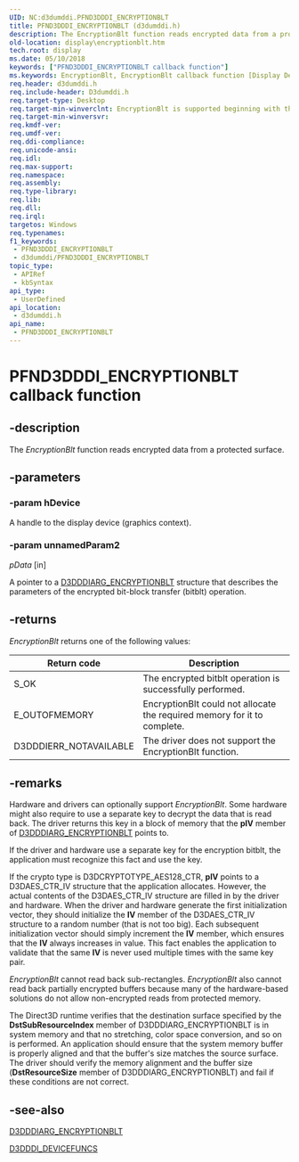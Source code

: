```yaml
---
UID: NC:d3dumddi.PFND3DDDI_ENCRYPTIONBLT
title: PFND3DDDI_ENCRYPTIONBLT (d3dumddi.h)
description: The EncryptionBlt function reads encrypted data from a protected surface.
old-location: display\encryptionblt.htm
tech.root: display
ms.date: 05/10/2018
keywords: ["PFND3DDDI_ENCRYPTIONBLT callback function"]
ms.keywords: EncryptionBlt, EncryptionBlt callback function [Display Devices], PFND3DDDI_ENCRYPTIONBLT, PFND3DDDI_ENCRYPTIONBLT callback, UserModeDisplayDriver_Functions_49cc68db-1210-44e5-80f1-347210dc6cf3.xml, d3dumddi/EncryptionBlt, display.encryptionblt
req.header: d3dumddi.h
req.include-header: D3dumddi.h
req.target-type: Desktop
req.target-min-winverclnt: EncryptionBlt is supported beginning with the Windows 7 operating system.
req.target-min-winversvr: 
req.kmdf-ver: 
req.umdf-ver: 
req.ddi-compliance: 
req.unicode-ansi: 
req.idl: 
req.max-support: 
req.namespace: 
req.assembly: 
req.type-library: 
req.lib: 
req.dll: 
req.irql: 
targetos: Windows
req.typenames: 
f1_keywords:
 - PFND3DDDI_ENCRYPTIONBLT
 - d3dumddi/PFND3DDDI_ENCRYPTIONBLT
topic_type:
 - APIRef
 - kbSyntax
api_type:
 - UserDefined
api_location:
 - d3dumddi.h
api_name:
 - PFND3DDDI_ENCRYPTIONBLT
---
```


# PFND3DDDI_ENCRYPTIONBLT callback function


## -description

The <i>EncryptionBlt</i> function reads encrypted data from a protected surface.

## -parameters

### -param hDevice

A handle to the display device (graphics context).

### -param unnamedParam2

*pData* [in]

A pointer to a <a href="/windows-hardware/drivers/ddi/d3dumddi/ns-d3dumddi-_d3dddiarg_encryptionblt">D3DDDIARG_ENCRYPTIONBLT</a> structure that describes the parameters of the encrypted bit-block transfer (bitblt) operation.

## -returns

<i>EncryptionBlt</i> returns one of the following values:

|Return code|Description|
|--- |--- |
|S_OK|The encrypted bitblt operation is successfully performed.|
|E_OUTOFMEMORY|EncryptionBlt could not allocate the required memory for it to complete.|
|D3DDDIERR_NOTAVAILABLE|The driver does not support the EncryptionBlt function.|

## -remarks

Hardware and drivers can optionally support <i>EncryptionBlt</i>. Some hardware might also require to use a separate key to decrypt the data that is read back. The driver returns this key in a block of memory that the <b>pIV</b> member of <a href="/windows-hardware/drivers/ddi/d3dumddi/ns-d3dumddi-_d3dddiarg_encryptionblt">D3DDDIARG_ENCRYPTIONBLT</a> points to. 

If the driver and hardware use a separate key for the encryption bitblt, the application must recognize this fact and use the key. 

If the crypto type is D3DCRYPTOTYPE_AES128_CTR, <b>pIV</b> points to a D3DAES_CTR_IV structure that the application allocates. However, the actual contents of the D3DAES_CTR_IV structure are filled in by the driver and hardware. When the driver and hardware generate the first initialization vector, they should initialize the <b>IV</b> member of the D3DAES_CTR_IV structure to a random number (that is not too big). Each subsequent initialization vector should simply increment the <b>IV</b> member, which ensures that the <b>IV</b> always increases in value. This fact enables the application to validate that the same <b>IV</b> is never used multiple times with the same key pair.

<i>EncryptionBlt</i> cannot read back sub-rectangles. <i>EncryptionBlt</i> also cannot read back partially encrypted buffers because many of the hardware-based solutions do not allow non-encrypted reads from protected memory.

The Direct3D runtime verifies that the destination surface specified by the <b>DstSubResourceIndex</b> member of D3DDDIARG_ENCRYPTIONBLT is in system memory and that no stretching, color space conversion, and so on is performed. An application should ensure that the system memory buffer is properly aligned and that the buffer's size matches the source surface. The driver should verify the memory alignment and the buffer size (<b>DstResourceSize</b> member of D3DDDIARG_ENCRYPTIONBLT) and fail if these conditions are not correct.

## -see-also

<a href="/windows-hardware/drivers/ddi/d3dumddi/ns-d3dumddi-_d3dddiarg_encryptionblt">D3DDDIARG_ENCRYPTIONBLT</a>



<a href="/windows-hardware/drivers/ddi/d3dumddi/ns-d3dumddi-_d3dddi_devicefuncs">D3DDDI_DEVICEFUNCS</a>

